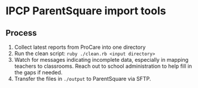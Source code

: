 # IPCP ParentSquare import tools

## Process

1. Collect latest reports from ProCare into one directory
2. Run the clean script: `ruby ./clean.rb <input directory>`
3. Watch for messages indicating incomplete data, especially in mapping
   teachers to classrooms. Reach out to school administration to help fill in
   the gaps if needed.
4. Transfer the files in `./output` to ParentSquare via SFTP.
